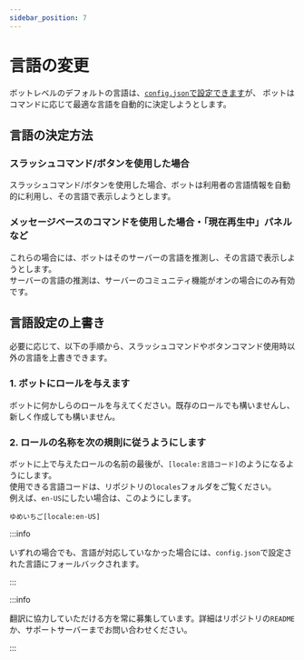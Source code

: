 ```yaml
---
sidebar_position: 7
---
```

# 言語の変更
ボットレベルのデフォルトの言語は、[`config.json`で設定できます](../../setup/installation/configuration#defaultlanguage-string)が、
ボットはコマンドに応じて最適な言語を自動的に決定しようとします。

## 言語の決定方法
### スラッシュコマンド/ボタンを使用した場合
スラッシュコマンド/ボタンを使用した場合、ボットは利用者の言語情報を自動的に利用し、その言語で表示しようとします。

### メッセージベースのコマンドを使用した場合・「現在再生中」パネルなど
これらの場合には、ボットはそのサーバーの言語を推測し、その言語で表示しようとします。  
サーバーの言語の推測は、サーバーのコミュニティ機能がオンの場合にのみ有効です。

## 言語設定の上書き
必要に応じて、以下の手順から、スラッシュコマンドやボタンコマンド使用時以外の言語を上書きできます。
### 1. ボットにロールを与えます
ボットに何かしらのロールを与えてください。既存のロールでも構いませんし、新しく作成しても構いません。

### 2. ロールの名称を次の規則に従うようにします
ボットに上で与えたロールの名前の最後が、`[locale:言語コード]`のようになるようにします。  
使用できる言語コードは、リポジトリの`locales`フォルダをご覧ください。  
例えば、`en-US`にしたい場合は、このようにします。
```text title=ロール名
ゆめいちご[locale:en-US]
```

:::info

いずれの場合でも、言語が対応していなかった場合には、`config.json`で設定された言語にフォールバックされます。

:::

:::info

翻訳に協力していただける方を常に募集しています。詳細はリポジトリの`README`か、サポートサーバーまでお問い合わせください。

:::
